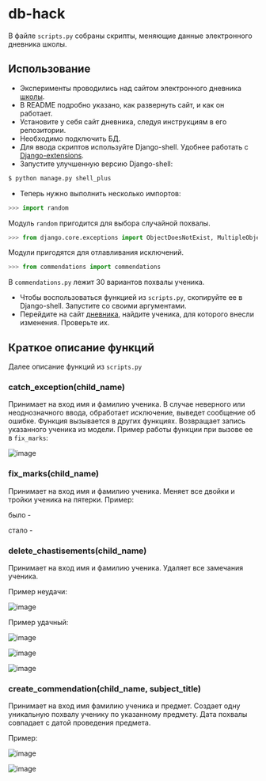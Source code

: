 # db-hack
В файле `scripts.py` собраны скрипты, меняющие данные электронного дневника школы.

## Использование
- Эксперименты проводились над сайтом электронного дневника [школы](https://github.com/devmanorg/e-diary).
- В README подробно указано, как развернуть сайт, и как он работает. 
- Установите у себя сайт дневника, следуя инструкциям в его репозитории.
- Необходимо подключить БД.  
- Для ввода скриптов используйте Django-shell. Удобнее работать с [Django-extensions](https://github.com/django-extensions/django-extensions).
- Запустите улучшенную версию Django-shell:
```python
$ python manage.py shell_plus
```
- Теперь нужно выполнить несколько импортов:
```python
>>> import random
```
Модуль `random` пригодится для выбора случайной похвалы.
```python
>>> from django.core.exceptions import ObjectDoesNotExist, MultipleObjectsReturned
```
Модули пригодятся для отлавливания исключений.
```python
>>> from commendations import commendations
```
В `commendations.py` лежит 30 вариантов похвалы ученика. 
- Чтобы воспользоваться функцией из `scripts.py`, скопируйте ее в Django-shell. Запустите со своими аргументами. 
- Перейдите на сайт [дневника](http://127.0.0.1:8000/), найдите ученика, для которого внесли изменения. Проверьте их.

## Краткое описание функций
Далее описание функций из `scripts.py`

### catch_exception(child_name)
Принимает на вход имя и фамилию ученика. В случае неверного или неоднозначного ввода, обработает исключение, выведет сообщение об ошибке. Функция вызывается в других функциях. Возвращает запись указанного ученика из модели. 
Пример работы функции при вызове ее в `fix_marks`:

![image](https://user-images.githubusercontent.com/77130336/154846078-99f915a0-7e3d-4d2e-a975-b59ad39e5636.png)

### fix_marks(child_name)
Принимает на вход имя и фамилию ученика. Меняет все двойки и тройки ученика на пятерки. 
Пример:

было - 



стало -



### delete_chastisements(child_name)
Принимает на вход имя и фамилию ученика. Удаляет все замечания ученика.

Пример неудачи:

![image](https://user-images.githubusercontent.com/77130336/154846512-dee21f10-7dcd-4e9a-9d3a-a23ad3c9670c.png)

Пример удачный:

![image](https://user-images.githubusercontent.com/77130336/154846548-26ffd703-3eb3-4925-b51f-2656a9f9e999.png)

![image](https://user-images.githubusercontent.com/77130336/154846565-13078f9e-72bb-4f42-91a3-fc88e936f7ce.png)

![image](https://user-images.githubusercontent.com/77130336/154846577-c021414b-53c2-45f6-9fa4-593237a34ee5.png)


### create_commendation(child_name, subject_title)
Принимает на вход имя фамилию ученика и предмет. Создает одну уникальную похвалу ученику по указанному предмету. 
Дата похвалы совпадает с датой проведения предмета. 

Пример:

![image](https://user-images.githubusercontent.com/77130336/154847067-d40c9c53-2d76-4945-aefc-9681326675f6.png)

![image](https://user-images.githubusercontent.com/77130336/154847090-0c7d932c-e074-4425-b667-c047471fcc84.png)
